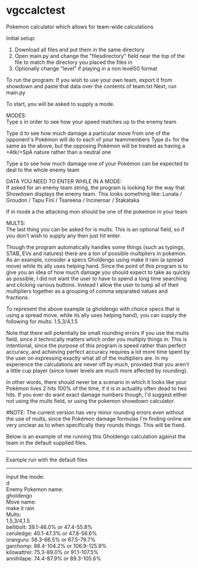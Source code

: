 # vgccalctest
Pokemon calculator which allows for team-wide calculations

Initial setup:
1) Download all files and put them in the same directory
2) Open main.py and change the "filesdirectory" field near the top of the file to match the directory you placed the files in
3) Optionally change "level" if playing in a non level50 format

To run the program:
If you wish to use your own team, export it from showdown and paste that data over the contents of team.txt
Next, run main.py

To start, you will be asked to supply a mode.

MODES:  
Type s in order to see how your speed matches up to the enemy team

Type d to see how much damage a particular move from one of the opponent's Pokémon will do to each of your teammembers
Type d+ for the same as the above, but the opposing Pokémon will be treated as having a +Atk/+SpA nature rather than a neutral one

Type a to see how much damage one of your Pokémon can be expected to deal to the whole enemy team

DATA YOU NEED TO ENTER WHILE IN A MODE:  
If asked for an enemy team string, the program is looking for the way that Showdown displays the enemy team. This looks something like:
Lunala / Groudon / Tapu Fini / Tsareena / Incineroar / Stakataka

If in mode a the attacking mon should be one of the pokemon in your team

MULTS:  
The last thing you can be asked for is mults. This is an optional field, so if you don't wish to supply any then just hit enter.

Though the program automatically handles some things (such as typings, STAB, EVs and natures) there are a ton of possible multipliers in pokemon. As an example, consider a specs Gholdengo using make it rain (a spread move) while its ally uses helping hand. Since the point of this program is to give you an idea of how much damage you should expect to take as quickly as possible, I did not want the user to have to spend a long time searching and clicking various buttons. Instead I allow the user to lump all of their multipliers together as a grouping of comma separated values and fractions.

To represent the above example (a gholdengo with choice specs that is using a spread move, while its ally uses helping hand), you can supply the following for mults:
1.5,3/4,1.5

Note that there will potentially be small rounding errors if you use the mults field, since it technically matters which order you multiply things in. This is intentional, since the purpose of this program is speed rather than perfect accuracy, and achieving perfect accuracy requires a lot more time spent by the user on expressing exactly what all of the multipliers are. In my experience the calculations are never off by much, provided that you aren't a little cup player (since lower levels are much more affected by rounding). 

In other words, there should never be a scenario in which it looks like your Pokémon lives 2 hits 100% of the time, if it is in actuality often dead to two hits. If you ever do want exact damage numbers though, I'd suggest either not using the mults field, or using the pokemon showdown calculator.

#NOTE: The current version has very minor rounding errors even without the use of mults, since the Pokémon damage formulas I'm finding online are very unclear as to when specifically they rounds things. This will be fixed.

Below is an example of me running this Gholdengo calculation against the team in the default supplied files.

******************
Example run with the default files
******************

Input the mode:  
d  
Enemy Pokemon name:  
gholdengo  
Move name:  
make it rain  
Mults:  
1.5,3/4,1.5  
bellibolt: 39.1-46.0% or 47.4-55.8%  
ceruledge: 40.1-47.3% or 47.8-56.6%  
oranguru: 56.3-66.5% or 67.5-79.7%  
garchomp: 88.4-104.2% or 106.9-125.9%  
kilowattrel: 75.3-89.0% or 91.1-107.5%  
annihilape: 74.4-87.9% or 89.3-105.6%
